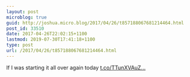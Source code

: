 ```yaml
---
layout: post
microblog: true
guid: http://joshua.micro.blog/2017/04/26/t857188067681214464.html
post_id: 33510
date: 2017-04-26T22:02:15+1100
lastmod: 2019-07-30T17:41:18+1100
type: post
url: /2017/04/26/t857188067681214464.html
---
```

If I was starting it all over again today [t.co/TTunXVAuZ...](https://t.co/TTunXVAuZT)
